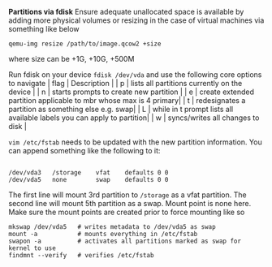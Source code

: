 **Partitions via fdisk**
Ensure adequate unallocated space is available by adding more physical volumes
or resizing in the case of virtual machines via something like below
```
qemu-img resize /path/to/image.qcow2 +size
```
where size can be +1G, +10G, +500M

Run fdisk on your device `fdisk /dev/vda` and use the following core options to
navigate
| flag | Description |
| p | lists all partitions currently on the device |
| n | starts prompts to create new partition |
| e | create extended partition applicable to mbr whose max is 4 primary|
| t | redesignates a partition as something else e.g. swap|
| L | while in t prompt lists all available labels you can apply to partition|
| w | syncs/writes all changes to disk |


`vim /etc/fstab` needs to be updated with the new partition information. You
can append something like the following to it:
```

/dev/vda3   /storage    vfat    defaults 0 0
/dev/vda5   none        swap    defaults 0 0

```
The first line will mount 3rd partition to `/storage` as a vfat partition. The
second line will mount 5th partition as a swap. Mount point is none here.
Make sure the mount points are created prior to force mounting like so

```
mkswap /dev/vda5   # writes metadata to /dev/vda5 as swap
mount -a           # mounts everything in /etc/fstab
swapon -a          # activates all partitions marked as swap for kernel to use
findmnt --verify   # verifies /etc/fstab 
```

